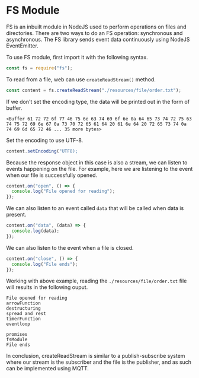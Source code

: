 # FS Module
FS is an inbuilt module in NodeJS used to perform operations on files and directories. There are two ways to do an FS operation: synchronous and asynchronous. The FS library sends event data continuously using NodeJS EventEmitter.

To use FS module, first import it with the following syntax.
```js
const fs = require("fs");
```
To read from a file, web can use `createReadStream()` method.
```js
const content = fs.createReadStream("./resources/file/order.txt");
```
If we don't set the encoding type, the data will be printed out in the form of buffer.
```
<Buffer 61 72 72 6f 77 46 75 6e 63 74 69 6f 6e 0a 64 65 73 74 72 75 63 74 75 72 69 6e 67 0a 73 70 72 65 61 64 20 61 6e 64 20 72 65 73 74 0a 74 69 6d 65 72 46 ... 35 more bytes>
```
Set the encoding to use UTF-8.
```js
content.setEncoding("UTF8);
```
Because the response object in this case is also a stream, we can listen to events happening on the file.
For example, here we are listening to the event when our file is successfully opened.
```js
content.on("open", () => {
  console.log("File opened for reading");
});
```
We can also listen to an event called `data` that will be called when data is present.
```js
content.on("data", (data) => {
  console.log(data);
});
```
We can also listen to the event when a file is closed.
```js
content.on("close", () => {
  console.log("File ends");
});
```

Working with above example, reading the `./resources/file/order.txt` file will results in the following ouput.

```
File opened for reading
arrowFunction
destructuring
spread and rest
timerFunction
eventloop

promises
fsModule
File ends
```

In conclusion, createReadStream is similar to a publish-subscribe system where our stream is the subscriber and the file is the publisher, and as such can be implemented using MQTT.
